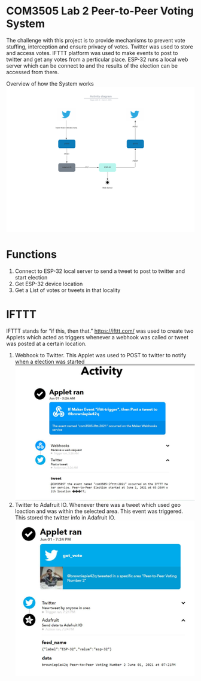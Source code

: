 # COM3505 Lab 2 Peer-to-Peer Voting System

The challenge with this project is to provide mechanisms to prevent vote stuffing, interception and ensure privacy of votes.
Twitter was used to store and access votes. IFTTT platform was used to make events to post to twitter and get any votes from a perticular place.
ESP-32 runs a local web server which can be connect to and the results of the election can be accessed from there.

Overview of how the System works
![Activity_diagram](/ProjectThing/Images/Activity_diagram.png)

# Functions
1. Connect to ESP-32 local server to send a tweet to post to twitter and start election
2. Get ESP-32 device location
3. Get a List of votes or tweets in that locality

# IFTTT 
IFTTT stands for “if this, then that.” https://ifttt.com/ was used to create two Applets which acted as triggers whenever a webhook was called or tweet was posted at a certain location.

1. Webhook to Twitter. This Applet was used to POST to twitter to notify when a election was started
![IFTT_POST](/ProjectThing/Images/IFTT_POST.jpg)
2. Twitter to Adafruit IO. Whenever there was a tweet which used geo loaction and was within the selected area. This event was triggered. This stored the twitter info in Adafruit IO.
![IFTT_Get_vote](/ProjectThing/Images/IFTT_Get_vote.jpg)

